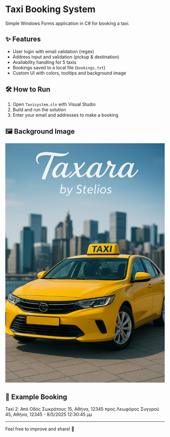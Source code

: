 # Taxi Booking System

Simple Windows Forms application in C# for booking a taxi.

## ✨ Features
- User login with email validation (regex)
- Address input and validation (pickup & destination)
- Availability handling for 5 taxis
- Bookings saved to a local file (`bookings.txt`)
- Custom UI with colors, tooltips and background image

## 🛠 How to Run
1. Open `Taxisystem.sln` with Visual Studio
2. Build and run the solution
3. Enter your email and addresses to make a booking

## 🖼 Background Image
![Screenshot](stelaras.png)


## 📄 Example Booking
 Taxi 2: Από Οδός Σωκράτους 15, Αθήνα, 12345 προς Λεωφόρος Συγγρού 45, Αθήνα, 12345 - 8/5/2025 12:30:45 μμ


---

Feel free to improve and share! 🚕
